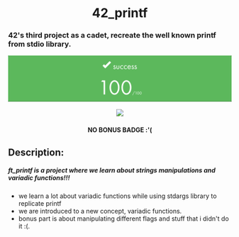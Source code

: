 <div align = center>

# 42_printf

</div>

### 42's third project as a cadet, recreate the well 	known printf from stdio library.

![Alt text](.github/Screenshot%20from%202023-06-21%2017-37-33.png)

<div align = center>

![](https://game.42sp.org.br/static/assets/achievements/ft_printfe.png)
 
#### NO BONUS BADGE :'(

 </div>

 ## Description:

##### ___ft_printf is a project where we learn about strings manipulations and variadic functions!!!___

- we learn a lot about variadic functions while using stdargs library to replicate printf
- we are introduced to a new concept, variadic functions.
- bonus part is about manipulating different flags and stuff that i didn't do it :(.
